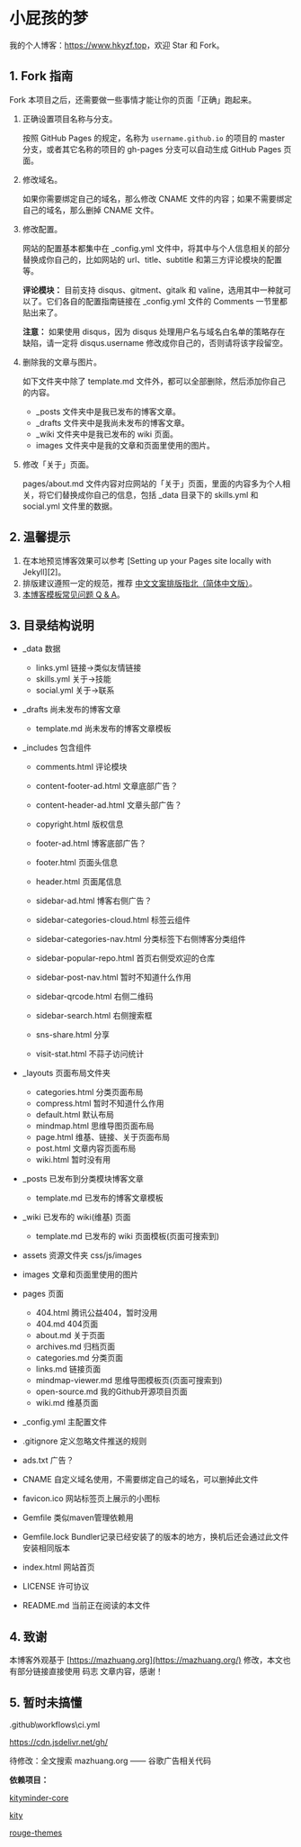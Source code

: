 # 小屁孩的梦

我的个人博客：<https://www.hkyzf.top>，欢迎 Star 和 Fork。

## 1. Fork 指南

Fork 本项目之后，还需要做一些事情才能让你的页面「正确」跑起来。

1. 正确设置项目名称与分支。

   按照 GitHub Pages 的规定，名称为 `username.github.io` 的项目的 master 分支，或者其它名称的项目的 gh-pages 分支可以自动生成 GitHub Pages 页面。

2. 修改域名。

   如果你需要绑定自己的域名，那么修改 CNAME 文件的内容；如果不需要绑定自己的域名，那么删掉 CNAME 文件。

3. 修改配置。

   网站的配置基本都集中在 \_config.yml 文件中，将其中与个人信息相关的部分替换成你自己的，比如网站的 url、title、subtitle 和第三方评论模块的配置等。

   **评论模块：** 目前支持 disqus、gitment、gitalk 和 valine，选用其中一种就可以了。它们各自的配置指南链接在 \_config.yml 文件的 Comments 一节里都贴出来了。

   **注意：** 如果使用 disqus，因为 disqus 处理用户名与域名白名单的策略存在缺陷，请一定将 disqus.username 修改成你自己的，否则请将该字段留空。

4. 删除我的文章与图片。

   如下文件夹中除了 template.md 文件外，都可以全部删除，然后添加你自己的内容。

   * \_posts 文件夹中是我已发布的博客文章。
   * \_drafts 文件夹中是我尚未发布的博客文章。
   * \_wiki 文件夹中是我已发布的 wiki 页面。
   * images 文件夹中是我的文章和页面里使用的图片。

5. 修改「关于」页面。

   pages/about.md 文件内容对应网站的「关于」页面，里面的内容多为个人相关，将它们替换成你自己的信息，包括 \_data 目录下的 skills.yml 和 social.yml 文件里的数据。

## 2. 温馨提示

1. 在本地预览博客效果可以参考 [Setting up your Pages site locally with Jekyll][2]。
2. 排版建议遵照一定的规范，推荐 [中文文案排版指北（简体中文版）](https://github.com/mzlogin/chinese-copywriting-guidelines)。
3. [本博客模板常见问题 Q & A](https://mazhuang.org/2020/05/03/blog-template-qna/)。

## 3. 目录结构说明

- _data    数据
  - links.yml    链接→类似友情链接
  - skills.yml    关于→技能
  - social.yml    关于→联系
  
- _drafts    尚未发布的博客文章
  
  - template.md    尚未发布的博客文章模板
  
- _includes 包含组件
  - comments.html    评论模块
  - content-footer-ad.html    文章底部广告？
  - content-header-ad.html    文章头部广告？
  - copyright.html    版权信息
  - footer-ad.html    博客底部广告？

  - footer.html    页面头信息
  - header.html    页面尾信息
  - sidebar-ad.html    博客右侧广告？
  - sidebar-categories-cloud.html    标签云组件
  - sidebar-categories-nav.html    分类标签下右侧博客分类组件
  - sidebar-popular-repo.html    首页右侧受欢迎的仓库
  - sidebar-post-nav.html    暂时不知道什么作用
  - sidebar-qrcode.html    右侧二维码
  - sidebar-search.html    右侧搜索框
  - sns-share.html    分享
  - visit-stat.html    不蒜子访问统计

- _layouts    页面布局文件夹
  - categories.html    分类页面布局
  - compress.html    暂时不知道什么作用
  - default.html    默认布局
  - mindmap.html    思维导图页面布局
  - page.html    维基、链接、关于页面布局
  - post.html    文章内容页面布局
  - wiki.html    暂时没有用
  
- _posts    已发布到分类模块博客文章
  
  - template.md    已发布的博客文章模板
  
- _wiki    已发布的 wiki(维基) 页面
  
  - template.md    已发布的 wiki 页面模板(页面可搜索到)
  
- assets    资源文件夹 css/js/images

- images    文章和页面里使用的图片

- pages    页面
  
  - 404.html    腾讯公益404，暂时没用
  - 404.md    404页面
  - about.md    关于页面
  - archives.md    归档页面
  - categories.md    分类页面
  - links.md    链接页面
  - mindmap-viewer.md    思维导图模板页(页面可搜索到)
  - open-source.md    我的Github开源项目页面
  - wiki.md    维基页面
  
- _config.yml    主配置文件

- .gitignore    定义忽略文件推送的规则

- ads.txt    广告？

- CNAME    自定义域名使用，不需要绑定自己的域名，可以删掉此文件

- favicon.ico    网站标签页上展示的小图标

- Gemfile    类似maven管理依赖用

- Gemfile.lock    Bundler记录已经安装了的版本的地方，换机后还会通过此文件安装相同版本

- index.html    网站首页

- LICENSE    许可协议

- README.md    当前正在阅读的本文件

## 4. 致谢

本博客外观基于 [https://mazhuang.org](https://mazhuang.org/) 修改，本文也有部分链接直接使用 码志 文章内容，感谢！



## 5. 暂时未搞懂

.github\workflows\ci.yml

<!-- vim-markdown-toc GFM -->
<!-- vim-markdown-toc -->

https://cdn.jsdelivr.net/gh/

待修改：全文搜索 mazhuang.org —— 谷歌广告相关代码

**依赖项目：**

[kityminder-core](https://github.com/386408003/kityminder-core)

[kity](https://github.com/386408003/kity)

[rouge-themes](https://github.com/386408003/rouge-themes)